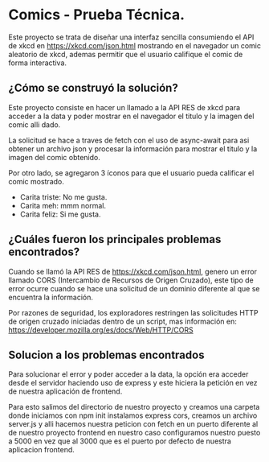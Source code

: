 # Comics - Prueba Técnica.

Este proyecto se trata de diseñar una interfaz sencilla consumiendo el API de xkcd en https://xkcd.com/json.html
mostrando en el navegador un comic aleatorio de xkcd, ademas permitir que el usuario califique el comic de
forma interactiva.

## ¿Cómo se construyó la solución?

Este proyecto consiste en hacer un llamado a la API RES de xkcd para acceder a la data y poder mostrar en el
navegador el titulo y la imagen del comic alli dado.

La solicitud se hace a traves de fetch con el uso de async-await para asi obtener un archivo json y procesar
la información para mostrar el titulo y la imagen del comic obtenido.

Por otro lado, se agregaron 3 íconos para que el usuario pueda calificar el comic mostrado.
  - Carita triste: No me gusta.
  - Carita meh: mmm normal.
  - Carita feliz: Si me gusta.

## ¿Cuáles fueron los principales problemas encontrados?

Cuando se llamó la API RES de https://xkcd.com/json.html, genero un error llamado CORS (Intercambio de 
Recursos de Origen Cruzado), este tipo de error ocurre cuando se hace una solicitud de un dominio diferente 
al que se encuentra la información.

Por razones de seguridad, los exploradores restringen las solicitudes HTTP de origen cruzado iniciadas dentro
de un script, mas información en: https://developer.mozilla.org/es/docs/Web/HTTP/CORS

## Solucion a los problemas encontrados

Para solucionar el error y poder acceder a la data, la opción era acceder desde el servidor haciendo uso de 
express y este hiciera la petición en vez de nuestra aplicación de frontend.

Para esto salimos del directorio de nuestro proyecto y creamos una carpeta donde iniciamos con npm init
instalamos express cors, creamos un archivo server.js y alli hacemos nuestra peticion con fetch en un puerto
diferente al de nuestro proyecto frontend en nuestro caso configuramos nuestro puesto a 5000 en vez que al
3000 que es el puerto por defecto de nuestra aplicacion frontend.
